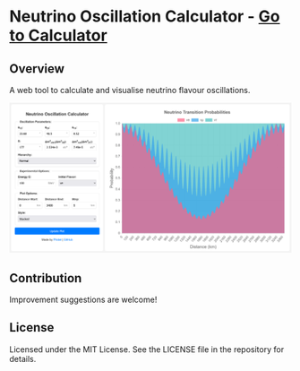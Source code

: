 # Neutrino Oscillation Calculator - [Go to Calculator](http://osc.det.je/)

## Overview
A web tool to calculate and visualise neutrino flavour oscillations.

![Screenshot of the page](screenshot.png)

## Contribution
Improvement suggestions are welcome!

## License
Licensed under the MIT License. See the LICENSE file in the repository for details.
